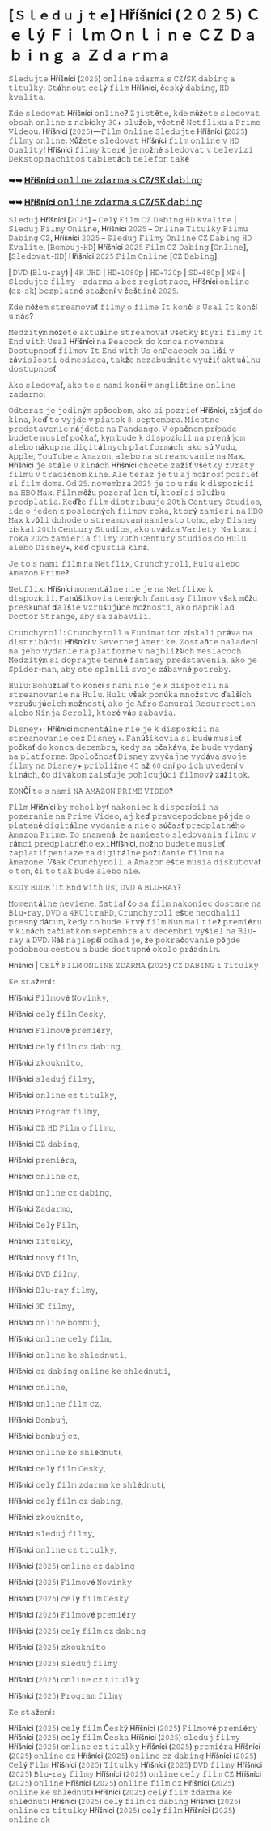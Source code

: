 # [`Ｓｌｅｄｕｊｔｅ`] Hříšníci (２０２５) Ｃｅｌý Ｆｉｌｍ Ｏｎｌｉｎｅ ＣＺ Ｄａｂｉｎｇ ａ Ｚｄａｒｍａ

𝚂𝚕𝚎𝚍𝚞𝚓𝚝𝚎 Hříšníci (𝟸𝟶𝟸𝟻) 𝚘𝚗𝚕𝚒𝚗𝚎 𝚣𝚍𝚊𝚛𝚖𝚊 𝚜 𝙲𝚉/𝚂𝙺 𝚍𝚊𝚋𝚒𝚗𝚐 𝚊 𝚝𝚒𝚝𝚞𝚕𝚔𝚢. 𝚂𝚝á𝚑𝚗𝚘𝚞𝚝 𝚌𝚎𝚕ý 𝚏𝚒𝚕𝚖 Hříšníci, č𝚎𝚜𝚔ý 𝚍𝚊𝚋𝚒𝚗𝚐, 𝙷𝙳 𝚔𝚟𝚊𝚕𝚒𝚝𝚊.

𝙺𝚍𝚎 𝚜𝚕𝚎𝚍𝚘𝚟𝚊𝚝 Hříšníci 𝚘𝚗𝚕𝚒𝚗𝚎? 𝚉𝚓𝚒𝚜𝚝ě𝚝𝚎, 𝚔𝚍𝚎 𝚖ůž𝚎𝚝𝚎 𝚜𝚕𝚎𝚍𝚘𝚟𝚊𝚝 𝚘𝚋𝚜𝚊𝚑 𝚘𝚗𝚕𝚒𝚗𝚎 𝚣 𝚗𝚊𝚋í𝚍𝚔𝚢 𝟹𝟶+ 𝚜𝚕𝚞ž𝚎𝚋, 𝚟č𝚎𝚝𝚗ě 𝙽𝚎𝚝𝚏𝚕𝚒𝚡𝚞 𝚊 𝙿𝚛𝚒𝚖𝚎 𝚅𝚒𝚍𝚎𝚘𝚞. Hříšníci (𝟸𝟶𝟸𝟻) — 𝙵𝚒𝚕𝚖 𝙾𝚗𝚕𝚒𝚗𝚎 𝚂𝚕𝚎𝚍𝚞𝚓𝚝𝚎 Hříšníci (𝟸𝟶𝟸𝟻) 𝚏𝚒𝚕𝚖𝚢 𝚘𝚗𝚕𝚒𝚗𝚎. 𝙼ůž𝚎𝚝𝚎 𝚜𝚕𝚎𝚍𝚘𝚟𝚊𝚝 Hříšníci 𝚏𝚒𝚕𝚖 𝚘𝚗𝚕𝚒𝚗𝚎 𝚟 𝙷𝙳 𝚀𝚞𝚊𝚕𝚒𝚝𝚢! Hříšníci 𝚏𝚒𝚕𝚖𝚢 𝚔𝚝𝚎𝚛é 𝚓𝚎 𝚖𝚘ž𝚗é 𝚜𝚕𝚎𝚍𝚘𝚟𝚊𝚝 𝚟 𝚝𝚎𝚕𝚎𝚟𝚒𝚣𝚒 𝙳𝚎𝚔𝚜𝚝𝚘𝚙 𝚖𝚊𝚌𝚑𝚒𝚝𝚘𝚜 𝚝𝚊𝚋𝚕𝚎𝚝á𝚌𝚑 𝚝𝚎𝚕𝚎𝚏𝚘𝚗 𝚝𝚊𝚔é

### ➥➥ [Hříšníci 𝚘𝚗𝚕𝚒𝚗𝚎 𝚣𝚍𝚊𝚛𝚖𝚊 𝚜 𝙲𝚉/𝚂𝙺 𝚍𝚊𝚋𝚒𝚗𝚐](https://t.co/giJmgXQFDO)

### ➥➥ [Hříšníci 𝚘𝚗𝚕𝚒𝚗𝚎 𝚣𝚍𝚊𝚛𝚖𝚊 𝚜 𝙲𝚉/𝚂𝙺 𝚍𝚊𝚋𝚒𝚗𝚐](https://t.co/giJmgXQFDO)

𝚂𝚕𝚎𝚍𝚞𝚓 Hříšníci [𝟸𝟶𝟸𝟻] – 𝙲𝚎𝚕ý 𝙵𝚒𝚕𝚖 𝙲𝚉 𝙳𝚊𝚋𝚒𝚗𝚐 𝙷𝙳 𝙺𝚟𝚊𝚕𝚒𝚝𝚎 | 𝚂𝚕𝚎𝚍𝚞𝚓 𝙵𝚒𝚕𝚖𝚢 𝙾𝚗𝚕𝚒𝚗𝚎, Hříšníci 𝟸𝟶𝟸𝟻 – 𝙾𝚗𝚕𝚒𝚗𝚎 𝚃𝚒𝚝𝚞𝚕𝚔𝚢 𝙵𝚒𝚕𝚖𝚞 𝙳𝚊𝚋𝚒𝚗𝚐 𝙲𝚉, Hříšníci 𝟸𝟶𝟸𝟻 – 𝚂𝚕𝚎𝚍𝚞𝚓 𝙵𝚒𝚕𝚖𝚢 𝙾𝚗𝚕𝚒𝚗𝚎 𝙲𝚉 𝙳𝚊𝚋𝚒𝚗𝚐 𝙷𝙳 𝙺𝚟𝚊𝚕𝚒𝚝𝚎, [𝙱𝚘𝚖𝚋𝚞𝚓-𝙷𝙳] Hříšníci 𝟸𝟶𝟸𝟻 𝙵𝚒𝚕𝚖 𝙲𝚉 𝙳𝚊𝚋𝚒𝚗𝚐 [𝙾𝚗𝚕𝚒𝚗𝚎], [𝚂𝚕𝚎𝚍𝚘𝚟𝚊𝚝-𝙷𝙳] Hříšníci 𝟸𝟶𝟸𝟻 𝙵𝚒𝚕𝚖 𝙾𝚗𝚕𝚒𝚗𝚎 [𝙲𝚉 𝙳𝚊𝚋𝚒𝚗𝚐].

| 𝙳𝚅𝙳 (𝙱𝚕𝚞-𝚛𝚊𝚢) | 𝟺𝙺 𝚄𝙷𝙳 | 𝙷𝙳-𝟷𝟶𝟾𝟶𝚙 | 𝙷𝙳-𝟽𝟸𝟶𝚙 | 𝚂𝙳-𝟺𝟾𝟶𝚙 | 𝙼𝙿𝟺 | 𝚂𝚕𝚎𝚍𝚞𝚓𝚝𝚎 𝚏𝚒𝚕𝚖𝚢 - 𝚣𝚍𝚊𝚛𝚖𝚊 𝚊 𝚋𝚎𝚣 𝚛𝚎𝚐𝚒𝚜𝚝𝚛𝚊𝚌𝚎, Hříšníci 𝚘𝚗𝚕𝚒𝚗𝚎 (𝚌𝚣-𝚜𝚔) 𝚋𝚎𝚣𝚙𝚕𝚊𝚝𝚗é 𝚜𝚝𝚊ž𝚎𝚗í 𝚟 č𝚎š𝚝𝚒𝚗ě 𝟸𝟶𝟸𝟻.

𝙺𝚍𝚎 𝚖ôž𝚎𝚖 𝚜𝚝𝚛𝚎𝚊𝚖𝚘𝚟𝚊ť 𝚏𝚒𝚕𝚖𝚢 𝚘 𝚏𝚒𝚕𝚖𝚎 𝙸𝚝 𝚔𝚘𝚗čí 𝚜 𝚄𝚜𝚊𝚕 𝙸𝚝 𝚔𝚘𝚗čí 𝚞 𝚗á𝚜?

𝙼𝚎𝚍𝚣𝚒𝚝ý𝚖 𝚖ôž𝚎𝚝𝚎 𝚊𝚔𝚝𝚞á𝚕𝚗𝚎 𝚜𝚝𝚛𝚎𝚊𝚖𝚘𝚟𝚊ť 𝚟š𝚎𝚝𝚔𝚢 š𝚝𝚢𝚛𝚒 𝚏𝚒𝚕𝚖𝚢 𝙸𝚝 𝙴𝚗𝚍 𝚠𝚒𝚝𝚑 𝚄𝚜𝚊𝚕 Hříšníci 𝚗𝚊 𝙿𝚎𝚊𝚌𝚘𝚌𝚔 𝚍𝚘 𝚔𝚘𝚗𝚌𝚊 𝚗𝚘𝚟𝚎𝚖𝚋𝚛𝚊 𝙳𝚘𝚜𝚝𝚞𝚙𝚗𝚘𝚜ť 𝚏𝚒𝚕𝚖𝚘𝚟 𝙸𝚝 𝙴𝚗𝚍 𝚠𝚒𝚝𝚑 𝚄𝚜 𝚘𝚗𝙿𝚎𝚊𝚌𝚘𝚌𝚔 𝚜𝚊 𝚕íš𝚒 𝚟 𝚣á𝚟𝚒𝚜𝚕𝚘𝚜𝚝𝚒 𝚘𝚍 𝚖𝚎𝚜𝚒𝚊𝚌𝚊, 𝚝𝚊𝚔ž𝚎 𝚗𝚎𝚣𝚊𝚋𝚞𝚍𝚗𝚒𝚝𝚎 𝚟𝚢𝚞ž𝚒ť 𝚊𝚔𝚝𝚞á𝚕𝚗𝚞 𝚍𝚘𝚜𝚝𝚞𝚙𝚗𝚘𝚜ť

𝙰𝚔𝚘 𝚜𝚕𝚎𝚍𝚘𝚟𝚊ť, 𝚊𝚔𝚘 𝚝𝚘 𝚜 𝚗𝚊𝚖𝚒 𝚔𝚘𝚗čí 𝚟 𝚊𝚗𝚐𝚕𝚒č𝚝𝚒𝚗𝚎 𝚘𝚗𝚕𝚒𝚗𝚎 𝚣𝚊𝚍𝚊𝚛𝚖𝚘:

𝙾𝚍𝚝𝚎𝚛𝚊𝚣 𝚓𝚎 𝚓𝚎𝚍𝚒𝚗ý𝚖 𝚜𝚙ô𝚜𝚘𝚋𝚘𝚖, 𝚊𝚔𝚘 𝚜𝚒 𝚙𝚘𝚣𝚛𝚒𝚎ť Hříšníci, 𝚣á𝚓𝚜ť 𝚍𝚘 𝚔𝚒𝚗𝚊, 𝚔𝚎ď 𝚝𝚘 𝚟𝚢𝚓𝚍𝚎 𝚟 𝚙𝚒𝚊𝚝𝚘𝚔 𝟾. 𝚜𝚎𝚙𝚝𝚎𝚖𝚋𝚛𝚊. 𝙼𝚒𝚎𝚜𝚝𝚗𝚎 𝚙𝚛𝚎𝚍𝚜𝚝𝚊𝚟𝚎𝚗𝚒𝚎 𝚗á𝚓𝚍𝚎𝚝𝚎 𝚗𝚊 𝙵𝚊𝚗𝚍𝚊𝚗𝚐𝚘. 𝚅 𝚘𝚙𝚊č𝚗𝚘𝚖 𝚙𝚛í𝚙𝚊𝚍𝚎 𝚋𝚞𝚍𝚎𝚝𝚎 𝚖𝚞𝚜𝚒𝚎ť 𝚙𝚘č𝚔𝚊ť, 𝚔ý𝚖 𝚋𝚞𝚍𝚎 𝚔 𝚍𝚒𝚜𝚙𝚘𝚣í𝚌𝚒𝚒 𝚗𝚊 𝚙𝚛𝚎𝚗á𝚓𝚘𝚖 𝚊𝚕𝚎𝚋𝚘 𝚗á𝚔𝚞𝚙 𝚗𝚊 𝚍𝚒𝚐𝚒𝚝á𝚕𝚗𝚢𝚌𝚑 𝚙𝚕𝚊𝚝𝚏𝚘𝚛𝚖á𝚌𝚑, 𝚊𝚔𝚘 𝚜ú 𝚅𝚞𝚍𝚞, 𝙰𝚙𝚙𝚕𝚎, 𝚈𝚘𝚞𝚃𝚞𝚋𝚎 𝚊 𝙰𝚖𝚊𝚣𝚘𝚗, 𝚊𝚕𝚎𝚋𝚘 𝚗𝚊 𝚜𝚝𝚛𝚎𝚊𝚖𝚘𝚟𝚊𝚗𝚒𝚎 𝚗𝚊 𝙼𝚊𝚡. Hříšníci 𝚓𝚎 𝚜𝚝á𝚕𝚎 𝚟 𝚔𝚒𝚗á𝚌𝚑 Hříšníci 𝚌𝚑𝚌𝚎𝚝𝚎 𝚣𝚊ž𝚒ť 𝚟š𝚎𝚝𝚔𝚢 𝚣𝚟𝚛𝚊𝚝𝚢 𝚏𝚒𝚕𝚖𝚞 𝚟 𝚝𝚛𝚊𝚍𝚒č𝚗𝚘𝚖 𝚔𝚒𝚗𝚎. 𝙰𝚕𝚎 𝚝𝚎𝚛𝚊𝚣 𝚓𝚎 𝚝𝚞 𝚊𝚓 𝚖𝚘ž𝚗𝚘𝚜ť 𝚙𝚘𝚣𝚛𝚒𝚎ť 𝚜𝚒 𝚏𝚒𝚕𝚖 𝚍𝚘𝚖𝚊. 𝙾𝚍 𝟸𝟻. 𝚗𝚘𝚟𝚎𝚖𝚋𝚛𝚊 𝟸𝟶𝟸𝟻 𝚓𝚎 𝚝𝚘 𝚞 𝚗á𝚜 𝚔 𝚍𝚒𝚜𝚙𝚘𝚣í𝚌𝚒𝚒 𝚗𝚊 𝙷𝙱𝙾 𝙼𝚊𝚡. 𝙵𝚒𝚕𝚖 𝚖ôž𝚞 𝚙𝚘𝚣𝚎𝚛𝚊ť 𝚕𝚎𝚗 𝚝í, 𝚔𝚝𝚘𝚛í 𝚜𝚒 𝚜𝚕𝚞ž𝚋𝚞 𝚙𝚛𝚎𝚍𝚙𝚕𝚊𝚝𝚒𝚊. 𝙺𝚎ďž𝚎 𝚏𝚒𝚕𝚖 𝚍𝚒𝚜𝚝𝚛𝚒𝚋𝚞𝚞𝚓𝚎 𝟸𝟶𝚝𝚑 𝙲𝚎𝚗𝚝𝚞𝚛𝚢 𝚂𝚝𝚞𝚍𝚒𝚘𝚜, 𝚒𝚍𝚎 𝚘 𝚓𝚎𝚍𝚎𝚗 𝚣 𝚙𝚘𝚜𝚕𝚎𝚍𝚗ý𝚌𝚑 𝚏𝚒𝚕𝚖𝚘𝚟 𝚛𝚘𝚔𝚊, 𝚔𝚝𝚘𝚛ý 𝚣𝚊𝚖𝚒𝚎𝚛𝚒 𝚗𝚊 𝙷𝙱𝙾 𝙼𝚊𝚡 𝚔𝚟ô𝚕𝚒 𝚍𝚘𝚑𝚘𝚍𝚎 𝚘 𝚜𝚝𝚛𝚎𝚊𝚖𝚘𝚟𝚊𝚗í 𝚗𝚊𝚖𝚒𝚎𝚜𝚝𝚘 𝚝𝚘𝚑𝚘, 𝚊𝚋𝚢 𝙳𝚒𝚜𝚗𝚎𝚢 𝚣í𝚜𝚔𝚊𝚕 𝟸𝟶𝚝𝚑 𝙲𝚎𝚗𝚝𝚞𝚛𝚢 𝚂𝚝𝚞𝚍𝚒𝚘𝚜, 𝚊𝚔𝚘 𝚞𝚟á𝚍𝚣𝚊 𝚅𝚊𝚛𝚒𝚎𝚝𝚢. 𝙽𝚊 𝚔𝚘𝚗𝚌𝚒 𝚛𝚘𝚔𝚊 𝟸𝟶𝟸𝟻 𝚣𝚊𝚖𝚒𝚎𝚛𝚒𝚊 𝚏𝚒𝚕𝚖𝚢 𝟸𝟶𝚝𝚑 𝙲𝚎𝚗𝚝𝚞𝚛𝚢 𝚂𝚝𝚞𝚍𝚒𝚘𝚜 𝚍𝚘 𝙷𝚞𝚕𝚞 𝚊𝚕𝚎𝚋𝚘 𝙳𝚒𝚜𝚗𝚎𝚢+, 𝚔𝚎ď 𝚘𝚙𝚞𝚜𝚝𝚒𝚊 𝚔𝚒𝚗á.

𝙹𝚎 𝚝𝚘 𝚜 𝚗𝚊𝚖𝚒 𝚏𝚒𝚕𝚖 𝚗𝚊 𝙽𝚎𝚝𝚏𝚕𝚒𝚡, 𝙲𝚛𝚞𝚗𝚌𝚑𝚢𝚛𝚘𝚕𝚕, 𝙷𝚞𝚕𝚞 𝚊𝚕𝚎𝚋𝚘 𝙰𝚖𝚊𝚣𝚘𝚗 𝙿𝚛𝚒𝚖𝚎?

𝙽𝚎𝚝𝚏𝚕𝚒𝚡: Hříšníci 𝚖𝚘𝚖𝚎𝚗𝚝á𝚕𝚗𝚎 𝚗𝚒𝚎 𝚓𝚎 𝚗𝚊 𝙽𝚎𝚝𝚏𝚕𝚒𝚡𝚎 𝚔 𝚍𝚒𝚜𝚙𝚘𝚣í𝚌𝚒𝚒. 𝙵𝚊𝚗úš𝚒𝚔𝚘𝚟𝚒𝚊 𝚝𝚎𝚖𝚗ý𝚌𝚑 𝚏𝚊𝚗𝚝𝚊𝚜𝚢 𝚏𝚒𝚕𝚖𝚘𝚟 𝚟š𝚊𝚔 𝚖ôž𝚞 𝚙𝚛𝚎𝚜𝚔ú𝚖𝚊ť ď𝚊𝚕š𝚒𝚎 𝚟𝚣𝚛𝚞š𝚞𝚓ú𝚌𝚎 𝚖𝚘ž𝚗𝚘𝚜𝚝𝚒, 𝚊𝚔𝚘 𝚗𝚊𝚙𝚛í𝚔𝚕𝚊𝚍 𝙳𝚘𝚌𝚝𝚘𝚛 𝚂𝚝𝚛𝚊𝚗𝚐𝚎, 𝚊𝚋𝚢 𝚜𝚊 𝚣𝚊𝚋𝚊𝚟𝚒𝚕𝚒.

𝙲𝚛𝚞𝚗𝚌𝚑𝚢𝚛𝚘𝚕𝚕: 𝙲𝚛𝚞𝚗𝚌𝚑𝚢𝚛𝚘𝚕𝚕 𝚊 𝙵𝚞𝚗𝚒𝚖𝚊𝚝𝚒𝚘𝚗 𝚣í𝚜𝚔𝚊𝚕𝚒 𝚙𝚛á𝚟𝚊 𝚗𝚊 𝚍𝚒𝚜𝚝𝚛𝚒𝚋ú𝚌𝚒𝚞 Hříšníci 𝚟 𝚂𝚎𝚟𝚎𝚛𝚗𝚎𝚓 𝙰𝚖𝚎𝚛𝚒𝚔𝚎. 𝚉𝚘𝚜𝚝𝚊ň𝚝𝚎 𝚗𝚊𝚕𝚊𝚍𝚎𝚗í 𝚗𝚊 𝚓𝚎𝚑𝚘 𝚟𝚢𝚍𝚊𝚗𝚒𝚎 𝚗𝚊 𝚙𝚕𝚊𝚝𝚏𝚘𝚛𝚖𝚎 𝚟 𝚗𝚊𝚓𝚋𝚕𝚒žší𝚌𝚑 𝚖𝚎𝚜𝚒𝚊𝚌𝚘𝚌𝚑. 𝙼𝚎𝚍𝚣𝚒𝚝ý𝚖 𝚜𝚒 𝚍𝚘𝚙𝚛𝚊𝚓𝚝𝚎 𝚝𝚎𝚖𝚗é 𝚏𝚊𝚗𝚝𝚊𝚜𝚢 𝚙𝚛𝚎𝚍𝚜𝚝𝚊𝚟𝚎𝚗𝚒𝚊, 𝚊𝚔𝚘 𝚓𝚎 𝚂𝚙𝚒𝚍𝚎𝚛-𝚖𝚊𝚗, 𝚊𝚋𝚢 𝚜𝚝𝚎 𝚜𝚙𝚕𝚗𝚒𝚕𝚒 𝚜𝚟𝚘𝚓𝚎 𝚣á𝚋𝚊𝚟𝚗é 𝚙𝚘𝚝𝚛𝚎𝚋𝚢.

𝙷𝚞𝚕𝚞: 𝙱𝚘𝚑𝚞ž𝚒𝚊ľ 𝚝𝚘 𝚔𝚘𝚗čí 𝚜 𝚗𝚊𝚖𝚒 𝚗𝚒𝚎 𝚓𝚎 𝚔 𝚍𝚒𝚜𝚙𝚘𝚣í𝚌𝚒𝚒 𝚗𝚊 𝚜𝚝𝚛𝚎𝚊𝚖𝚘𝚟𝚊𝚗𝚒𝚎 𝚗𝚊 𝙷𝚞𝚕𝚞. 𝙷𝚞𝚕𝚞 𝚟š𝚊𝚔 𝚙𝚘𝚗ú𝚔𝚊 𝚖𝚗𝚘ž𝚜𝚝𝚟𝚘 ď𝚊𝚕ší𝚌𝚑 𝚟𝚣𝚛𝚞š𝚞𝚓ú𝚌𝚒𝚌𝚑 𝚖𝚘ž𝚗𝚘𝚜𝚝í, 𝚊𝚔𝚘 𝚓𝚎 𝙰𝚏𝚛𝚘 𝚂𝚊𝚖𝚞𝚛𝚊𝚒 𝚁𝚎𝚜𝚞𝚛𝚛𝚎𝚌𝚝𝚒𝚘𝚗 𝚊𝚕𝚎𝚋𝚘 𝙽𝚒𝚗𝚓𝚊 𝚂𝚌𝚛𝚘𝚕𝚕, 𝚔𝚝𝚘𝚛é 𝚟á𝚜 𝚣𝚊𝚋𝚊𝚟𝚒𝚊.

𝙳𝚒𝚜𝚗𝚎𝚢+: Hříšníci 𝚖𝚘𝚖𝚎𝚗𝚝á𝚕𝚗𝚎 𝚗𝚒𝚎 𝚓𝚎 𝚔 𝚍𝚒𝚜𝚙𝚘𝚣í𝚌𝚒𝚒 𝚗𝚊 𝚜𝚝𝚛𝚎𝚊𝚖𝚘𝚟𝚊𝚗𝚒𝚎 𝚌𝚎𝚣 𝙳𝚒𝚜𝚗𝚎𝚢+. 𝙵𝚊𝚗úš𝚒𝚔𝚘𝚟𝚒𝚊 𝚜𝚒 𝚋𝚞𝚍ú 𝚖𝚞𝚜𝚒𝚎ť 𝚙𝚘č𝚔𝚊ť 𝚍𝚘 𝚔𝚘𝚗𝚌𝚊 𝚍𝚎𝚌𝚎𝚖𝚋𝚛𝚊, 𝚔𝚎𝚍𝚢 𝚜𝚊 𝚘č𝚊𝚔á𝚟𝚊, ž𝚎 𝚋𝚞𝚍𝚎 𝚟𝚢𝚍𝚊𝚗ý 𝚗𝚊 𝚙𝚕𝚊𝚝𝚏𝚘𝚛𝚖𝚎. 𝚂𝚙𝚘𝚕𝚘č𝚗𝚘𝚜ť 𝙳𝚒𝚜𝚗𝚎𝚢 𝚣𝚟𝚢č𝚊𝚓𝚗𝚎 𝚟𝚢𝚍á𝚟𝚊 𝚜𝚟𝚘𝚓𝚎 𝚏𝚒𝚕𝚖𝚢 𝚗𝚊 𝙳𝚒𝚜𝚗𝚎𝚢+ 𝚙𝚛𝚒𝚋𝚕𝚒ž𝚗𝚎 𝟺𝟻 𝚊ž 𝟼𝟶 𝚍𝚗í 𝚙𝚘 𝚒𝚌𝚑 𝚞𝚟𝚎𝚍𝚎𝚗í 𝚟 𝚔𝚒𝚗á𝚌𝚑, č𝚘 𝚍𝚒𝚟á𝚔𝚘𝚖 𝚣𝚊𝚒𝚜ť𝚞𝚓𝚎 𝚙𝚘𝚑𝚕𝚌𝚞𝚓ú𝚌𝚒 𝚏𝚒𝚕𝚖𝚘𝚟ý 𝚣áž𝚒𝚝𝚘𝚔.

𝙺𝙾𝙽ČÍ 𝚝𝚘 𝚜 𝚗𝚊𝚖𝚒 𝙽𝙰 𝙰𝙼𝙰𝚉𝙾𝙽 𝙿𝚁𝙸𝙼𝙴 𝚅𝙸𝙳𝙴𝙾?

𝙵𝚒𝚕𝚖 Hříšníci 𝚋𝚢 𝚖𝚘𝚑𝚘𝚕 𝚋𝚢ť 𝚗𝚊𝚔𝚘𝚗𝚒𝚎𝚌 𝚔 𝚍𝚒𝚜𝚙𝚘𝚣í𝚌𝚒𝚒 𝚗𝚊 𝚙𝚘𝚣𝚎𝚛𝚊𝚗𝚒𝚎 𝚗𝚊 𝙿𝚛𝚒𝚖𝚎 𝚅𝚒𝚍𝚎𝚘, 𝚊𝚓 𝚔𝚎ď 𝚙𝚛𝚊𝚟𝚍𝚎𝚙𝚘𝚍𝚘𝚋𝚗𝚎 𝚙ô𝚓𝚍𝚎 𝚘 𝚙𝚕𝚊𝚝𝚎𝚗é 𝚍𝚒𝚐𝚒𝚝á𝚕𝚗𝚎 𝚟𝚢𝚍𝚊𝚗𝚒𝚎 𝚊 𝚗𝚒𝚎 𝚘 𝚜úč𝚊𝚜ť 𝚙𝚛𝚎𝚍𝚙𝚕𝚊𝚝𝚗é𝚑𝚘 𝙰𝚖𝚊𝚣𝚘𝚗 𝙿𝚛𝚒𝚖𝚎. 𝚃𝚘 𝚣𝚗𝚊𝚖𝚎𝚗á, ž𝚎 𝚗𝚊𝚖𝚒𝚎𝚜𝚝𝚘 𝚜𝚕𝚎𝚍𝚘𝚟𝚊𝚗𝚒𝚊 𝚏𝚒𝚕𝚖𝚞 𝚟 𝚛á𝚖𝚌𝚒 𝚙𝚛𝚎𝚍𝚙𝚕𝚊𝚝𝚗é𝚑𝚘 𝚎𝚡𝚒Hříšníci, 𝚖𝚘ž𝚗𝚘 𝚋𝚞𝚍𝚎𝚝𝚎 𝚖𝚞𝚜𝚒𝚎ť 𝚣𝚊𝚙𝚕𝚊𝚝𝚒ť 𝚙𝚎𝚗𝚒𝚊𝚣𝚎 𝚣𝚊 𝚍𝚒𝚐𝚒𝚝á𝚕𝚗𝚎 𝚙𝚘ž𝚒č𝚊𝚗𝚒𝚎 𝚏𝚒𝚕𝚖𝚞 𝚗𝚊 𝙰𝚖𝚊𝚣𝚘𝚗𝚎. 𝚅š𝚊𝚔 𝙲𝚛𝚞𝚗𝚌𝚑𝚢𝚛𝚘𝚕𝚕. 𝚊 𝙰𝚖𝚊𝚣𝚘𝚗 𝚎š𝚝𝚎 𝚖𝚞𝚜𝚒𝚊 𝚍𝚒𝚜𝚔𝚞𝚝𝚘𝚟𝚊ť 𝚘 𝚝𝚘𝚖, č𝚒 𝚝𝚘 𝚝𝚊𝚔 𝚋𝚞𝚍𝚎 𝚊𝚕𝚎𝚋𝚘 𝚗𝚒𝚎.

𝙺𝙴𝙳𝚈 𝙱𝚄𝙳𝙴 ‘𝙸𝚝 𝙴𝚗𝚍 𝚠𝚒𝚝𝚑 𝚄𝚜’, 𝙳𝚅𝙳 𝙰 𝙱𝙻𝚄-𝚁𝙰𝚈?

𝙼𝚘𝚖𝚎𝚗𝚝á𝚕𝚗𝚎 𝚗𝚎𝚟𝚒𝚎𝚖𝚎. 𝚉𝚊𝚝𝚒𝚊ľ č𝚘 𝚜𝚊 𝚏𝚒𝚕𝚖 𝚗𝚊𝚔𝚘𝚗𝚒𝚎𝚌 𝚍𝚘𝚜𝚝𝚊𝚗𝚎 𝚗𝚊 𝙱𝚕𝚞-𝚛𝚊𝚢, 𝙳𝚅𝙳 𝚊 𝟺𝙺𝚄𝚕𝚝𝚛𝚊𝙷𝙳, 𝙲𝚛𝚞𝚗𝚌𝚑𝚢𝚛𝚘𝚕𝚕 𝚎š𝚝𝚎 𝚗𝚎𝚘𝚍𝚑𝚊𝚕𝚒𝚕 𝚙𝚛𝚎𝚜𝚗ý 𝚍á𝚝𝚞𝚖, 𝚔𝚎𝚍𝚢 𝚝𝚘 𝚋𝚞𝚍𝚎. 𝙿𝚛𝚟ý 𝚏𝚒𝚕𝚖 𝙽𝚞𝚗 𝚖𝚊𝚕 𝚝𝚒𝚎ž 𝚙𝚛𝚎𝚖𝚒é𝚛𝚞 𝚟 𝚔𝚒𝚗á𝚌𝚑 𝚣𝚊č𝚒𝚊𝚝𝚔𝚘𝚖 𝚜𝚎𝚙𝚝𝚎𝚖𝚋𝚛𝚊 𝚊 𝚟 𝚍𝚎𝚌𝚎𝚖𝚋𝚛𝚒 𝚟𝚢š𝚒𝚎𝚕 𝚗𝚊 𝙱𝚕𝚞-𝚛𝚊𝚢 𝚊 𝙳𝚅𝙳. 𝙽áš 𝚗𝚊𝚓𝚕𝚎𝚙ší 𝚘𝚍𝚑𝚊𝚍 𝚓𝚎, ž𝚎 𝚙𝚘𝚔𝚛𝚊č𝚘𝚟𝚊𝚗𝚒𝚎 𝚙ô𝚓𝚍𝚎 𝚙𝚘𝚍𝚘𝚋𝚗𝚘𝚞 𝚌𝚎𝚜𝚝𝚘𝚞 𝚊 𝚋𝚞𝚍𝚎 𝚍𝚘𝚜𝚝𝚞𝚙𝚗é 𝚘𝚔𝚘𝚕𝚘 𝚙𝚛á𝚣𝚍𝚗𝚒𝚗.

Hříšníci | 𝙲𝙴𝙻Ý 𝙵𝙸𝙻𝙼 𝙾𝙽𝙻𝙸𝙽𝙴 𝚉𝙳𝙰𝚁𝙼𝙰 (𝟸𝟶𝟸𝟻) 𝙲𝚉 𝙳𝙰𝙱𝙸𝙽𝙶 𝚒 𝚃𝚒𝚝𝚞𝚕𝚔𝚢

𝙺𝚎 𝚜𝚝𝚊ž𝚎𝚗í :

Hříšníci 𝙵𝚒𝚕𝚖𝚘𝚟é 𝙽𝚘𝚟𝚒𝚗𝚔𝚢,

Hříšníci 𝚌𝚎𝚕ý 𝚏𝚒𝚕𝚖 𝙲𝚎𝚜𝚔𝚢,

Hříšníci 𝙵𝚒𝚕𝚖𝚘𝚟é 𝚙𝚛𝚎𝚖𝚒é𝚛𝚢,

Hříšníci 𝚌𝚎𝚕ý 𝚏𝚒𝚕𝚖 𝚌𝚣 𝚍𝚊𝚋𝚒𝚗𝚐,

Hříšníci 𝚣𝚔𝚘𝚞𝚔𝚗𝚒𝚝𝚘,

Hříšníci 𝚜𝚕𝚎𝚍𝚞𝚓 𝚏𝚒𝚕𝚖𝚢,

Hříšníci 𝚘𝚗𝚕𝚒𝚗𝚎 𝚌𝚣 𝚝𝚒𝚝𝚞𝚕𝚔𝚢,

Hříšníci 𝙿𝚛𝚘𝚐𝚛𝚊𝚖 𝚏𝚒𝚕𝚖𝚢,

Hříšníci 𝙲𝚉 𝙷𝙳 𝙵𝚒𝚕𝚖 𝚘 𝚏𝚒𝚕𝚖𝚞,

Hříšníci 𝙲𝚉 𝚍𝚊𝚋𝚒𝚗𝚐,

Hříšníci 𝚙𝚛𝚎𝚖𝚒é𝚛𝚊,

Hříšníci 𝚘𝚗𝚕𝚒𝚗𝚎 𝚌𝚣,

Hříšníci 𝚘𝚗𝚕𝚒𝚗𝚎 𝚌𝚣 𝚍𝚊𝚋𝚒𝚗𝚐,

Hříšníci 𝚉𝚊𝚍𝚊𝚛𝚖𝚘,

Hříšníci 𝙲𝚎𝚕ý 𝙵𝚒𝚕𝚖,

Hříšníci 𝚃𝚒𝚝𝚞𝚕𝚔𝚢,

Hříšníci 𝚗𝚘𝚟ý 𝚏𝚒𝚕𝚖,

Hříšníci 𝙳𝚅𝙳 𝚏𝚒𝚕𝚖𝚢,

Hříšníci 𝙱𝚕𝚞-𝚛𝚊𝚢 𝚏𝚒𝚕𝚖𝚢,

Hříšníci 𝟹𝙳 𝚏𝚒𝚕𝚖𝚢,

Hříšníci 𝚘𝚗𝚕𝚒𝚗𝚎 𝚋𝚘𝚖𝚋𝚞𝚓,

Hříšníci 𝚘𝚗𝚕𝚒𝚗𝚎 𝚌𝚎𝚕𝚢 𝚏𝚒𝚕𝚖,

Hříšníci 𝚘𝚗𝚕𝚒𝚗𝚎 𝚔𝚎 𝚜𝚑𝚕𝚎𝚍𝚗𝚞𝚝𝚒,

Hříšníci 𝚌𝚣 𝚍𝚊𝚋𝚒𝚗𝚐 𝚘𝚗𝚕𝚒𝚗𝚎 𝚔𝚎 𝚜𝚑𝚕𝚎𝚍𝚗𝚞𝚝𝚒,

Hříšníci 𝚘𝚗𝚕𝚒𝚗𝚎,

Hříšníci 𝚘𝚗𝚕𝚒𝚗𝚎 𝚏𝚒𝚕𝚖 𝚌𝚣,

Hříšníci 𝙱𝚘𝚖𝚋𝚞𝚓,

Hříšníci 𝚋𝚘𝚖𝚋𝚞𝚓 𝚌𝚣,

Hříšníci 𝚘𝚗𝚕𝚒𝚗𝚎 𝚔𝚎 𝚜𝚑𝚕é𝚍𝚗𝚞𝚝í,

Hříšníci 𝚌𝚎𝚕ý 𝚏𝚒𝚕𝚖 𝙲𝚎𝚜𝚔𝚢,

Hříšníci 𝚌𝚎𝚕ý 𝚏𝚒𝚕𝚖 𝚣𝚍𝚊𝚛𝚖𝚊 𝚔𝚎 𝚜𝚑𝚕é𝚍𝚗𝚞𝚝í,

Hříšníci 𝚌𝚎𝚕ý 𝚏𝚒𝚕𝚖 𝚌𝚣 𝚍𝚊𝚋𝚒𝚗𝚐,

Hříšníci 𝚣𝚔𝚘𝚞𝚔𝚗𝚒𝚝𝚘,

Hříšníci 𝚜𝚕𝚎𝚍𝚞𝚓 𝚏𝚒𝚕𝚖𝚢,

Hříšníci 𝚘𝚗𝚕𝚒𝚗𝚎 𝚌𝚣 𝚝𝚒𝚝𝚞𝚕𝚔𝚢,

Hříšníci (𝟸𝟶𝟸𝟻) 𝚘𝚗𝚕𝚒𝚗𝚎 𝚌𝚣 𝚍𝚊𝚋𝚒𝚗𝚐

Hříšníci (𝟸𝟶𝟸𝟻) 𝙵𝚒𝚕𝚖𝚘𝚟é 𝙽𝚘𝚟𝚒𝚗𝚔𝚢

Hříšníci (𝟸𝟶𝟸𝟻) 𝚌𝚎𝚕ý 𝚏𝚒𝚕𝚖 𝙲𝚎𝚜𝚔𝚢

Hříšníci (𝟸𝟶𝟸𝟻) 𝙵𝚒𝚕𝚖𝚘𝚟é 𝚙𝚛𝚎𝚖𝚒é𝚛𝚢

Hříšníci (𝟸𝟶𝟸𝟻) 𝚌𝚎𝚕ý 𝚏𝚒𝚕𝚖 𝚌𝚣 𝚍𝚊𝚋𝚒𝚗𝚐

Hříšníci (𝟸𝟶𝟸𝟻) 𝚣𝚔𝚘𝚞𝚔𝚗𝚒𝚝𝚘

Hříšníci (𝟸𝟶𝟸𝟻) 𝚜𝚕𝚎𝚍𝚞𝚓 𝚏𝚒𝚕𝚖𝚢

Hříšníci (𝟸𝟶𝟸𝟻) 𝚘𝚗𝚕𝚒𝚗𝚎 𝚌𝚣 𝚝𝚒𝚝𝚞𝚕𝚔𝚢

Hříšníci (𝟸𝟶𝟸𝟻) 𝙿𝚛𝚘𝚐𝚛𝚊𝚖 𝚏𝚒𝚕𝚖𝚢

𝙺𝚎 𝚜𝚝𝚊ž𝚎𝚗í :

Hříšníci (𝟸𝟶𝟸𝟻) 𝚌𝚎𝚕ý 𝚏𝚒𝚕𝚖 Č𝚎𝚜𝚔ý Hříšníci (𝟸𝟶𝟸𝟻) 𝙵𝚒𝚕𝚖𝚘𝚟é 𝚙𝚛𝚎𝚖𝚒é𝚛𝚢 Hříšníci (𝟸𝟶𝟸𝟻) 𝚌𝚎𝚕ý 𝚏𝚒𝚕𝚖 Č𝚎𝚜𝚔𝚊 Hříšníci (𝟸𝟶𝟸𝟻) 𝚜𝚕𝚎𝚍𝚞𝚓 𝚏𝚒𝚕𝚖𝚢 Hříšníci (𝟸𝟶𝟸𝟻) 𝚘𝚗𝚕𝚒𝚗𝚎 𝚌𝚣 𝚝𝚒𝚝𝚞𝚕𝚔𝚢 Hříšníci (𝟸𝟶𝟸𝟻) 𝚙𝚛𝚎𝚖𝚒é𝚛𝚊 Hříšníci (𝟸𝟶𝟸𝟻) 𝚘𝚗𝚕𝚒𝚗𝚎 𝚌𝚣 Hříšníci (𝟸𝟶𝟸𝟻) 𝚘𝚗𝚕𝚒𝚗𝚎 𝚌𝚣 𝚍𝚊𝚋𝚒𝚗𝚐 Hříšníci (𝟸𝟶𝟸𝟻) 𝙲𝚎𝚕ý 𝙵𝚒𝚕𝚖 Hříšníci (𝟸𝟶𝟸𝟻) 𝚃𝚒𝚝𝚞𝚕𝚔𝚢 Hříšníci (𝟸𝟶𝟸𝟻) 𝙳𝚅𝙳 𝚏𝚒𝚕𝚖𝚢 Hříšníci (𝟸𝟶𝟸𝟻) 𝙱𝚕𝚞-𝚛𝚊𝚢 𝚏𝚒𝚕𝚖𝚢 Hříšníci (𝟸𝟶𝟸𝟻) 𝚘𝚗𝚕𝚒𝚗𝚎 𝚌𝚎𝚕𝚢 𝚏𝚒𝚕𝚖 𝙲𝚉 Hříšníci (𝟸𝟶𝟸𝟻) 𝚘𝚗𝚕𝚒𝚗𝚎 Hříšníci (𝟸𝟶𝟸𝟻) 𝚘𝚗𝚕𝚒𝚗𝚎 𝚏𝚒𝚕𝚖 𝚌𝚣 Hříšníci (𝟸𝟶𝟸𝟻) 𝚘𝚗𝚕𝚒𝚗𝚎 𝚔𝚎 𝚜𝚑𝚕é𝚍𝚗𝚞𝚝í Hříšníci (𝟸𝟶𝟸𝟻) 𝚌𝚎𝚕ý 𝚏𝚒𝚕𝚖 𝚣𝚍𝚊𝚛𝚖𝚊 𝚔𝚎 𝚜𝚑𝚕é𝚍𝚗𝚞𝚝í Hříšníci (𝟸𝟶𝟸𝟻) 𝚌𝚎𝚕ý 𝚏𝚒𝚕𝚖 𝚌𝚣 𝚍𝚊𝚋𝚒𝚗𝚐 Hříšníci (𝟸𝟶𝟸𝟻) 𝚘𝚗𝚕𝚒𝚗𝚎 𝚌𝚣 𝚝𝚒𝚝𝚞𝚕𝚔𝚢 Hříšníci (𝟸𝟶𝟸𝟻) 𝚌𝚎𝚕ý 𝚏𝚒𝚕𝚖 Hříšníci (𝟸𝟶𝟸𝟻) 𝚘𝚗𝚕𝚒𝚗𝚎 𝚜𝚔
